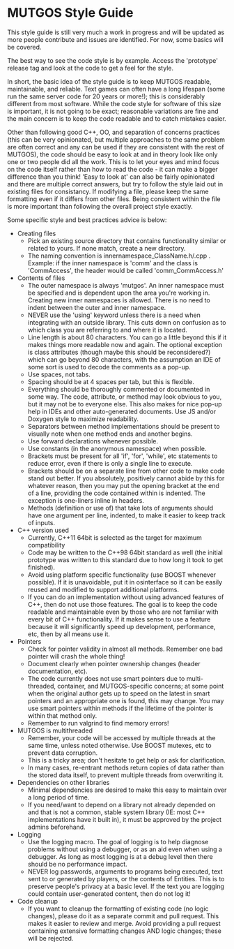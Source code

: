 MUTGOS Style Guide
==================

This style guide is still very much a work in progress and will be updated as more people contribute and issues are identified.  For now, some basics will be covered.

The best way to see the code style is by example.  Access the 'prototype' release tag and look at the code to get a feel for the style.

In short, the basic idea of the style guide is to keep MUTGOS readable, maintainable, and reliable.  Text games can often have a long lifespan (some run the same server code for 20 years or more!); this is considerably different from most software.  While the code style for software of this size is important, it is not going to be exact; reasonable variations are fine and the main concern is to keep the code readable and to catch mistakes easier. 

Other than following good C++, OO, and separation of concerns practices (this can be very opinionated, but multiple approaches to the same problem are often correct and any can be used if they are consistent with the rest of MUTGOS), the code should be easy to look at and in theory look like only one or two people did all the work.  This is to let your eyes and mind focus on the code itself rather than how to read the code - it can make a bigger difference than you think!  'Easy to look at' can also be fairly opinionated and there are multiple correct answers, but try to follow the style laid out in existing files for consistancy.  If modifying a file, please keep the same formatting even if it differs from other files.  Being consistent within the file is more important than following the overall project style exactly.

Some specific style and best practices advice is below:
  * Creating files
    * Pick an existing source directory that contains functionality similar or related to yours.  If none match, create a new directory.
    * The naming convention is innernamespace_ClassName.h/.cpp .  Example:  if the inner namespace is 'comm' and the class is 'CommAccess', the header would be called 'comm_CommAccess.h'
  * Contents of files
    * The outer namespace is always 'mutgos'.  An inner namespace must be specified and is dependent upon the area you're working in.  Creating new inner namespaces is allowed.  There is no need to indent between the outer and inner namespace.
    * NEVER use the 'using' keyword unless there is a need when integrating with an outside library.  This cuts down on confusion as to which class you are referring to and where it is located.
    * Line length is about 80 characters.  You can go a little beyond this if it makes things more readable now and again.  The optional exception is class attributes (though maybe this should be reconsidered?) which can go beyond 80 characters, with the assumption an IDE of some sort is used to decode the comments as a pop-up.
    * Use spaces, not tabs.
    * Spacing should be at 4 spaces per tab, but this is flexible.
    * Everything should be thoroughly commented or documented in some way.  The code, attribute, or method may look obvious to you, but it may not be to everyone else.  This also makes for nice pop-up help in IDEs and other auto-generated documents.  Use JS and/or Doxygen style to maximize readability.
    * Separators between method implementations should be present to visually note when one method ends and another begins.
    * Use forward declarations whenever possible.
    * Use constants (in the anonymous namespace) when possible.
    * Brackets must be present for all 'if', 'for', 'while', etc statements to reduce error, even if there is only a single line to execute.
    * Brackets should be on a separate line from other code to make code stand out better.  If you absolutely, positively cannot abide by this for whatever reason, then you may put the opening bracket at the end of a line, providing the code contained within is indented.  The exception is one-liners inline in headers.
    * Methods (definition or use of) that take lots of arguments should have one argument per line, indented, to make it easier to keep track of inputs.
  * C++ version used
    * Currently, C++11 64bit is selected as the target for maximum compatibility
    * Code may be written to the C++98 64bit standard as well (the initial prototype was written to this standard due to how long it took to get finished).
    * Avoid using platform specific functionality (use BOOST whenever possible).  If it is unavoidable, put it in osinterface so it can be easily reused and modified to support additional platforms.
    * If you can do an implementation without using advanced features of C++, then do not use those features.  The goal is to keep the code readable and maintainable even by those who are not familiar with every bit of C++ functionality.  If it makes sense to use a feature because it will significantly speed up development, performance, etc, then by all means use it.
  * Pointers
    * Check for pointer validity in almost all methods.  Remember one bad pointer will crash the whole thing!
    * Document clearly when pointer ownership changes (header documentation, etc).
    * The code currently does not use smart pointers due to multi-threaded, container, and MUTGOS-specific concerns; at some point when the original author gets up to speed on the latest in smart pointers and an appropriate one is found, this may change.  You may use smart pointers within methods if the lifetime of the pointer is within that method only.
    * Remember to run valgrind to find memory errors!
  * MUTGOS is multithreaded
    * Remember, your code will be accessed by multiple threads at the same time, unless noted otherwise.  Use BOOST mutexes, etc to prevent data corruption.
    * This is a tricky area; don't hesitate to get help or ask for clarification.
    * In many cases, re-entrant methods return copies of data rather than the stored data itself, to prevent multiple threads from overwriting it.
  * Dependencies on other libraries
    * Minimal dependencies are desired to make this easy to maintain over a long period of time.
    * If you need/want to depend on a library not already depended on and that is not a common, stable system library (IE: most C++ implementations have it built in), it must be approved by the project admins beforehand.
  * Logging
    * Use the logging macro.  The goal of logging is to help diagnose problems without using a debugger, or as an aid even when using a debugger.  As long as most logging is at a debug level then there should be no performance impact.
    * NEVER log passwords, arguments to programs being executed, text sent to or generated by players, or the contents of Entities.  This is to preserve people's privacy at a basic level.  If the text you are logging could contain user-generated content, then do not log it!
  * Code cleanup
    * If you want to cleanup the formatting of existing code (no logic changes), please do it as a separate commit and pull request.  This makes it easier to review and merge.  Avoid providing a pull request containing extensive formatting changes AND logic changes; these will be rejected.
